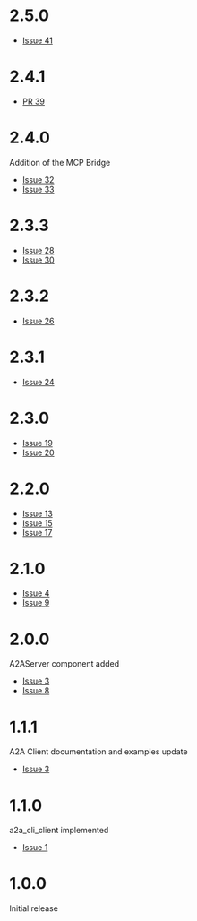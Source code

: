 # 2.5.0
- [Issue 41](https://github.com/shamblett/a2a/issues/41)

# 2.4.1
- [PR 39](https://github.com/shamblett/a2a/pull/39)

# 2.4.0
Addition of the MCP Bridge
- [Issue 32](https://github.com/shamblett/a2a/issues/32)
- [Issue 33](https://github.com/shamblett/a2a/issues/33)

# 2.3.3
- [Issue 28](https://github.com/shamblett/a2a/issues/28)
- [Issue 30](https://github.com/shamblett/a2a/issues/30)

# 2.3.2
- [Issue 26](https://github.com/shamblett/a2a/issues/26)

# 2.3.1
- [Issue 24](https://github.com/shamblett/a2a/issues/24)

# 2.3.0
- [Issue 19](https://github.com/shamblett/a2a/issues/19)
- [Issue 20](https://github.com/shamblett/a2a/issues/20)

# 2.2.0
- [Issue 13](https://github.com/shamblett/a2a/issues/13)
- [Issue 15](https://github.com/shamblett/a2a/issues/15)
- [Issue 17](https://github.com/shamblett/a2a/issues/17)

# 2.1.0
- [Issue 4](https://github.com/shamblett/a2a/issues/4)
- [Issue 9](https://github.com/shamblett/a2a/issues/9)

# 2.0.0
A2AServer component added
- [Issue 3](https://github.com/shamblett/a2a/issues/3)
- [Issue 8](https://github.com/shamblett/a2a/issues/8)

# 1.1.1
A2A Client documentation and examples update
- [Issue 3](https://github.com/shamblett/a2a/issues/3)


# 1.1.0
a2a_cli_client implemented
- [Issue 1](https://github.com/shamblett/a2a/issues/1)

# 1.0.0
Initial release